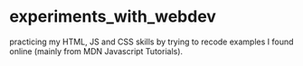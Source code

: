 # experiments_with_webdev

practicing my HTML, JS and CSS skills by trying to recode examples I found online (mainly from MDN Javascript Tutorials).

